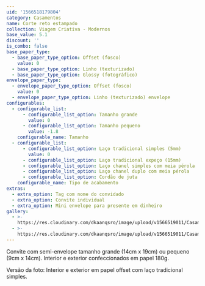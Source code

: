 ```yaml
---
uid: '1566518179804'
category: Casamentos
name: Corte reto estampado
collection: Viagem Criativa - Modernos
base_value: 5.1
discount: ''
is_combo: false
base_paper_type:
  - base_paper_type_option: Offset (fosco)
    value: 0
  - base_paper_type_option: Linho (texturizado)
  - base_paper_type_option: Glossy (fotográfico)
envelope_paper_type:
  - envelope_paper_type_option: Offset (fosco)
    value: 0
  - envelope_paper_type_option: Linho (texturizado) envelope
configurables:
  - configurable_list:
      - configurable_list_option: Tamanho grande
        value: 0
      - configurable_list_option: Tamanho pequeno
        value: -1.8
    configurable_name: Tamanho
  - configurable_list:
      - configurable_list_option: Laço tradicional simples (5mm)
        value: 0
      - configurable_list_option: Laço tradicional expeço (15mm)
      - configurable_list_option: Laço chanel simples com meia pérola
      - configurable_list_option: Laço chanel duplo com meia pérola
      - configurable_list_option: Cordão de juta
    configurable_name: Tipo de acabamento
extras:
  - extra_option: Tag com nome do convidado
  - extra_option: Convite individual
  - extra_option: Mini envelope para presente em dinheiro
gallery:
  - >-
    https://res.cloudinary.com/dkaanqsro/image/upload/v1566519011/Casamentos/Modelo_reto_estampado_gmge6p.jpg
  - >-
    https://res.cloudinary.com/dkaanqsro/image/upload/v1566519011/Casamentos/Modelo_reto_estampado_2_priho6.jpg
---
```

Convite com semi-envelope tamanho grande (14cm x 19cm) ou pequeno (9cm x 14cm). Interior e exterior confeccionados em papel 180g.



Versão da foto: Interior e exterior em papel offset com laço tradicional simples.
